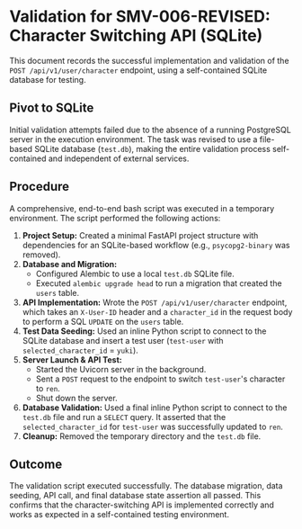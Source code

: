 # Validation for SMV-006-REVISED: Character Switching API (SQLite)

This document records the successful implementation and validation of the `POST /api/v1/user/character` endpoint, using a self-contained SQLite database for testing.

## Pivot to SQLite

Initial validation attempts failed due to the absence of a running PostgreSQL server in the execution environment. The task was revised to use a file-based SQLite database (`test.db`), making the entire validation process self-contained and independent of external services.

## Procedure

A comprehensive, end-to-end bash script was executed in a temporary environment. The script performed the following actions:

1.  **Project Setup:** Created a minimal FastAPI project structure with dependencies for an SQLite-based workflow (e.g., `psycopg2-binary` was removed).
2.  **Database and Migration:**
    *   Configured Alembic to use a local `test.db` SQLite file.
    *   Executed `alembic upgrade head` to run a migration that created the `users` table.
3.  **API Implementation:** Wrote the `POST /api/v1/user/character` endpoint, which takes an `X-User-ID` header and a `character_id` in the request body to perform a SQL `UPDATE` on the `users` table.
4.  **Test Data Seeding:** Used an inline Python script to connect to the SQLite database and insert a test user (`test-user` with `selected_character_id` = `yuki`).
5.  **Server Launch & API Test:**
    *   Started the Uvicorn server in the background.
    *   Sent a `POST` request to the endpoint to switch `test-user`'s character to `ren`.
    *   Shut down the server.
6.  **Database Validation:** Used a final inline Python script to connect to the `test.db` file and run a `SELECT` query. It asserted that the `selected_character_id` for `test-user` was successfully updated to `ren`.
7.  **Cleanup:** Removed the temporary directory and the `test.db` file.

## Outcome

The validation script executed successfully. The database migration, data seeding, API call, and final database state assertion all passed. This confirms that the character-switching API is implemented correctly and works as expected in a self-contained testing environment.
